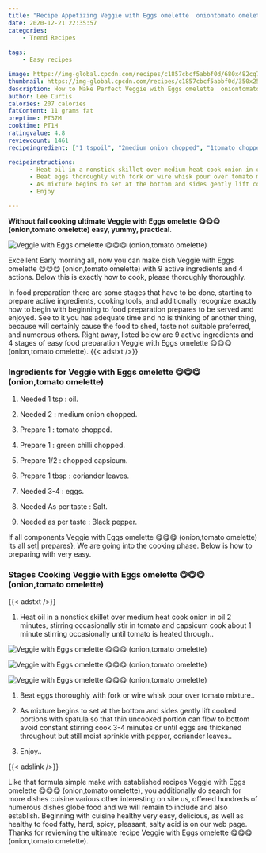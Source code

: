 ```yaml
---
title: "Recipe Appetizing Veggie with Eggs omelette  oniontomato omelette"
date: 2020-12-21 22:35:57
categories:
    - Trend Recipes
    
tags:
    - Easy recipes

image: https://img-global.cpcdn.com/recipes/c1857cbcf5abbf0d/680x482cq70/veggie-with-eggs-omelette-😋😋😋-oniontomato-omelette-recipe-main-photo.jpg
thumbnail: https://img-global.cpcdn.com/recipes/c1857cbcf5abbf0d/350x250cq70/veggie-with-eggs-omelette-😋😋😋-oniontomato-omelette-recipe-main-photo.jpg
description: How to Make Perfect Veggie with Eggs omelette  oniontomato omelette with 9 ingredients and 4 stages of easy cooking.
author: Lee Curtis
calories: 207 calories
fatContent: 11 grams fat
preptime: PT37M
cooktime: PT1H
ratingvalue: 4.8
reviewcount: 1461
recipeingredient: ["1 tspoil", "2medium onion chopped", "1tomato chopped", "1green chilli chopped", "1/2chopped capsicum", "1 tbspcoriander leaves", "3-4eggs", "As per tasteSalt", "as per tasteBlack pepper"]

recipeinstructions: 
      - Heat oil in a nonstick skillet over medium heat cook onion in oil 2 minutes stirring occasionally stir in tomato and capsicum cook about 1 minute stirring occasionally until tomato is heated through 
      - Beat eggs thoroughly with fork or wire whisk pour over tomato mixture 
      - As mixture begins to set at the bottom and sides gently lift cooked portions with spatula so that thin uncooked portion can flow to bottom avoid constant stirring cook 34 minutes or until eggs are thickened throughout but still moist sprinkle with pepper coriander leaves 
      - Enjoy

---
```




**Without fail cooking ultimate Veggie with Eggs omelette 😋😋😋 (onion,tomato omelette) easy, yummy, practical**. 


![Veggie with Eggs omelette 😋😋😋 (onion,tomato omelette)](https://img-global.cpcdn.com/recipes/c1857cbcf5abbf0d/680x482cq70/veggie-with-eggs-omelette-😋😋😋-oniontomato-omelette-recipe-main-photo.jpg "Veggie with Eggs omelette 😋😋😋 (onion,tomato omelette)")




Excellent Early morning all, now you can make dish Veggie with Eggs omelette 😋😋😋 (onion,tomato omelette) with 9 active ingredients and 4 actions. Below this is exactly how to cook, please thoroughly thoroughly.

In food preparation there are some stages that have to be done, starting to prepare active ingredients, cooking tools, and additionally recognize exactly how to begin with beginning to food preparation prepares to be served and enjoyed. See to it you has adequate time and no is thinking of another thing, because will certainly cause the food to shed, taste not suitable preferred, and numerous others. Right away, listed below are 9 active ingredients and 4 stages of easy food preparation Veggie with Eggs omelette 😋😋😋 (onion,tomato omelette).
{{< adstxt />}}

### Ingredients for Veggie with Eggs omelette 😋😋😋 (onion,tomato omelette)


1. Needed 1 tsp : oil.

1. Needed 2 : medium onion chopped.

1. Prepare 1 : tomato chopped.

1. Prepare 1 : green chilli chopped.

1. Prepare 1/2 : chopped capsicum.

1. Prepare 1 tbsp : coriander leaves.

1. Needed 3-4 : eggs.

1. Needed As per taste : Salt.

1. Needed as per taste : Black pepper.



If all components Veggie with Eggs omelette 😋😋😋 (onion,tomato omelette) its all set| prepares}, We are going into the cooking phase. Below is how to preparing with very easy.

### Stages Cooking Veggie with Eggs omelette 😋😋😋 (onion,tomato omelette)

{{< adstxt />}}


1. Heat oil in a nonstick skillet over medium heat cook onion in oil 2 minutes, stirring occasionally stir in tomato and capsicum cook about 1 minute stirring occasionally until tomato is heated through..



![Veggie with Eggs omelette 😋😋😋 (onion,tomato omelette)](https://img-global.cpcdn.com/steps/93c8b76a1e3eabcb/160x128cq70/veggie-with-eggs-omelette-😋😋😋-oniontomato-omelette-recipe-step-1-photo.jpg" "Veggie with Eggs omelette 😋😋😋 (onion,tomato omelette)")

![Veggie with Eggs omelette 😋😋😋 (onion,tomato omelette)](https://img-global.cpcdn.com/steps/7a51a73819b44f77/160x128cq70/veggie-with-eggs-omelette-😋😋😋-oniontomato-omelette-recipe-step-1-photo.jpg" "Veggie with Eggs omelette 😋😋😋 (onion,tomato omelette)")

![Veggie with Eggs omelette 😋😋😋 (onion,tomato omelette)](https://img-global.cpcdn.com/steps/8d0b495ac971451b/160x128cq70/veggie-with-eggs-omelette-😋😋😋-oniontomato-omelette-recipe-step-1-photo.jpg" "Veggie with Eggs omelette 😋😋😋 (onion,tomato omelette)")



1. Beat eggs thoroughly with fork or wire whisk pour over tomato mixture..



1. As mixture begins to set at the bottom and sides gently lift cooked portions with spatula so that thin uncooked portion can flow to bottom avoid constant stirring cook 3-4 minutes or until eggs are thickened throughout but still moist sprinkle with pepper, coriander leaves..



1. Enjoy..





{{< adslink />}}

Like that formula simple make with established recipes Veggie with Eggs omelette 😋😋😋 (onion,tomato omelette), you additionally do search for more dishes cuisine various other interesting on site us, offered hundreds of numerous dishes globe food and we will remain to include and also establish. Beginning with cuisine healthy very easy, delicious, as well as healthy to food fatty, hard, spicy, pleasant, salty acid is on our web page. Thanks for reviewing the ultimate recipe Veggie with Eggs omelette 😋😋😋 (onion,tomato omelette).
